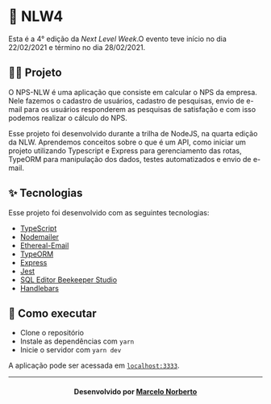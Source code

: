 # 🚀 NLW4

Esta é a 4° edição da _Next Level Week_.O evento teve início no dia 22/02/2021 e término no dia 28/02/2021.

## 👨‍💻 Projeto

O NPS-NLW é uma aplicação que consiste em calcular o NPS da empresa. Nele fazemos o cadastro de usuários, cadastro de pesquisas, envio de e-mail para os usuários responderem as pesquisas de satisfação e com isso podemos realizar o cálculo do NPS.

Esse projeto foi desenvolvido durante a trilha de NodeJS, na quarta edição da NLW. Aprendemos conceitos sobre o que é um API, como iniciar um projeto utilizando Typescript e Express para gerenciamento das rotas, TypeORM para manipulação dos dados, testes automatizados e envio de e-mail.

## ✨ Tecnologias

Esse projeto foi desenvolvido com as seguintes tecnologias:

- [TypeScript](https://www.typescriptlang.org/)
- [Nodemailer](https://nodemailer.com/about/)
- [Ethereal-Email](https://ethereal.email/)
- [TypeORM](https://typeorm.io/#/)
- [Express](https://expressjs.com/pt-br/)
- [Jest](https://jestjs.io/)
- [SQL Editor Beekeeper Studio](https://www.beekeeperstudio.io/)
- [Handlebars](https://handlebarsjs.com/)

## 🚀 Como executar

- Clone o repositório
- Instale as dependências com `yarn`
- Inicie o servidor com `yarn dev`

A aplicação pode ser acessada em [`localhost:3333`](http://localhost:3333).

---

<h4 align="center">
    Desenvolvido por <a href="https://www.linkedin.com/in/marcelo-norberto-47151367/" target="_blank">Marcelo Norberto</a>
</h4>
